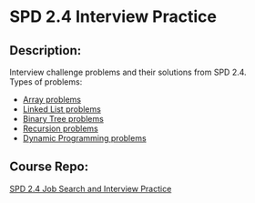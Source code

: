 # SPD 2.4 Interview Practice


## Description:
Interview challenge problems and their solutions from SPD 2.4.  
Types of problems:
- [Array problems](interview-problems)
- [Linked List problems](linked-list-problems)
- [Binary Tree problems](binary-tree-problems)
- [Recursion problems](recursion)
- [Dynamic Programming problems](dynamic-programming-problems)

## Course Repo:
[SPD 2.4 Job Search and Interview Practice](https://github.com/Make-School-Courses/SPD-2.4-Job-Search-and-Interview-Practice)
